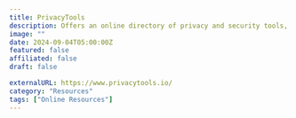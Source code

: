 ```yaml
---
title: PrivacyTools
description: Offers an online directory of privacy and security tools, including VPNs, email services, and password managers.
image: ""
date: 2024-09-04T05:00:00Z
featured: false
affiliated: false
draft: false

externalURL: https://www.privacytools.io/
category: "Resources"
tags: ["Online Resources"]
---
```

